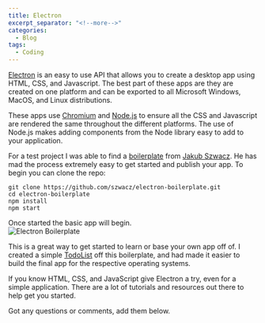```yaml
---
title: Electron
excerpt_separator: "<!--more-->"
categories:
  - Blog
tags:
  - Coding
---
```


[Electron](https://electron.atom.io) is an easy to use API that allows you to create a desktop app using HTML, CSS, and Javascript. The best part of these apps are they are created on one platform and can be exported to all Microsoft Windows, MacOS, and Linux distributions.

These apps use [Chromium](https://www.chromium.org) and [Node.js](https://nodejs.org/en/) to ensure all the CSS and Javascript are rendered the same throughout the different platforms. The use of Node.js makes adding components from the Node library easy to add to your application.
<!--more-->
For a test project I was able to find a [boilerplate](https://github.com/szwacz/electron-boilerplate) from [Jakub Szwacz](https://github.com/szwacz). He has mad the process extremely easy to get started and publish your app. To begin you can clone the repo:

```
git clone https://github.com/szwacz/electron-boilerplate.git
cd electron-boilerplate
npm install
npm start
```

Once started the basic app will begin.  
![Electron Boilerplate](https://claytonerrington.com/images/electron-boilerplate.JPG)

This is a great way to get started to learn or base your own app off of. I created a simple [TodoList](https://github.com/cjerrington/TodoList) off this boilerplate, and had made it easier to build the final app for the respective operating systems. 

If you know HTML, CSS, and JavaScript give Electron a try, even for a simple application. There are a lot of tutorials and resources out there to help get you started. 

Got any questions or comments, add them below. 
